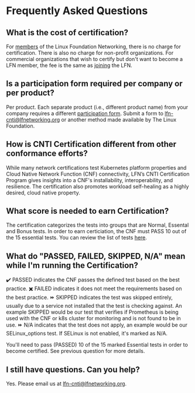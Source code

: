# Frequently Asked Questions

## What is the cost of certification?
For [members](https://lfnetworking.org/about/members/) of the Linux Foundation Networking, there is no charge for certification. There is also no charge for non-profit organizations. For commercial organizations that wish to certify but don't want to become a LFN member, the fee is the same as [joining](https://lfnetworking.org/join/) the LFN.

## Is a participation form required per company or per product?
Per product. Each separate product (i.e., different product name) from your company requires a different [participation form](https://github.com/lfn-cnti/certification/blob/main/Certified_CNF_Form.md). Submit a form to lfn-cnti@lfnetworking.org or another method made available by The Linux Foundation.

## How is CNTI Certification different from other conformance efforts?
While many network certifications test Kubernetes platform properties and Cloud Native Network Function (CNF) connectivity, LFN’s CNTI Certification Program gives insights into a CNF's installability, interoperability, and resilience. The certification also promotes workload self-healing as a highly desired, cloud native property.

## What score is needed to earn Certification?
The certification categorizes the tests into groups that are Normal, Essental and Bonus tests. In order to earn certiciation, the CNF must PASS 10 out of the 15 essential tests. You can review the list of tests [here](docs/CNFCertification-1.1-beta.md).

## What do "PASSED, FAILED, SKIPPED, N/A" mean while I'm running the Certification?
✔️ PASSED indicates the CNF passes the defined test based on the best practice. 
✖️ FAILED indicates it does not meet the requirements based on the best practice. 
⏩ SKIPPED indicates the test was skipped entirely, usually due to a service not installed that the test is checking against. An example SKIPPED would be our test that verifies if Prometheus is being used with the CNF or k8s cluster for monitoring and is not found to be in use. 
⏩ N/A indicates that the test does not apply, an example would be our SELinux_options test. If SELinux is not enabled, it's marked as N/A.

You'll need to pass (PASSED) 10 of the 15 marked Essential tests in order to become certified. See previous question for more details.

## I still have questions. Can you help?
Yes. Please email us at lfn-cnti@lfnetworking.org.
